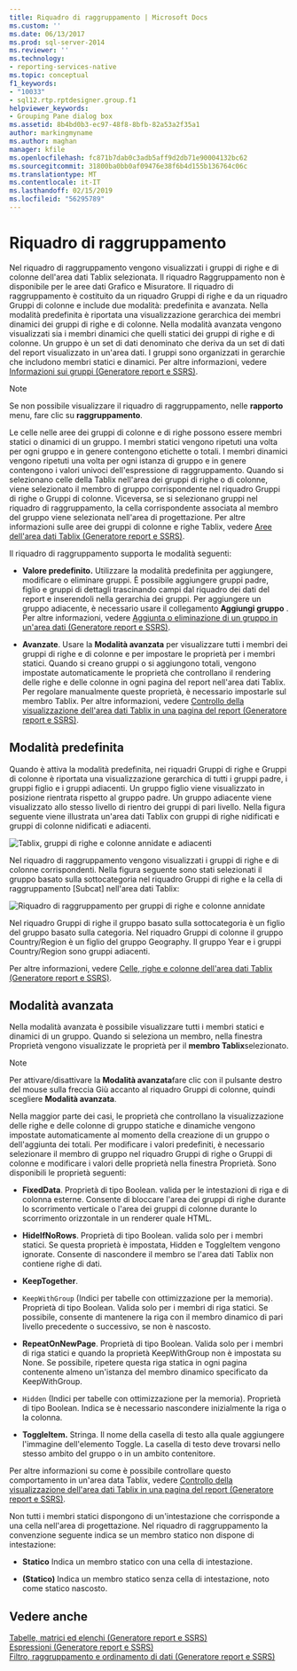 ```yaml
---
title: Riquadro di raggruppamento | Microsoft Docs
ms.custom: ''
ms.date: 06/13/2017
ms.prod: sql-server-2014
ms.reviewer: ''
ms.technology:
- reporting-services-native
ms.topic: conceptual
f1_keywords:
- "10033"
- sql12.rtp.rptdesigner.group.f1
helpviewer_keywords:
- Grouping Pane dialog box
ms.assetid: 8b4bd0b3-ec97-48f8-8bfb-82a53a2f35a1
author: markingmyname
ms.author: maghan
manager: kfile
ms.openlocfilehash: fc871b7dab0c3adb5aff9d2db71e90004132bc62
ms.sourcegitcommit: 31800ba0bb0af09476e38f6b4d155b136764c06c
ms.translationtype: MT
ms.contentlocale: it-IT
ms.lasthandoff: 02/15/2019
ms.locfileid: "56295789"
---
```

# <a name="grouping-pane"></a>Riquadro di raggruppamento
  Nel riquadro di raggruppamento vengono visualizzati i gruppi di righe e di colonne dell'area dati Tablix selezionata. Il riquadro Raggruppamento non è disponibile per le aree dati Grafico e Misuratore. Il riquadro di raggruppamento è costituito da un riquadro Gruppi di righe e da un riquadro Gruppi di colonne e include due modalità: predefinita e avanzata. Nella modalità predefinita è riportata una visualizzazione gerarchica dei membri dinamici dei gruppi di righe e di colonne. Nella modalità avanzata vengono visualizzati sia i membri dinamici che quelli statici dei gruppi di righe e di colonne. Un gruppo è un set di dati denominato che deriva da un set di dati del report visualizzato in un'area dati. I gruppi sono organizzati in gerarchie che includono membri statici e dinamici. Per altre informazioni, vedere [Informazioni sui gruppi &#40;Generatore report e SSRS&#41;](../report-design/understanding-groups-report-builder-and-ssrs.md).  
  
> [!NOTE]  
>  Se non possibile visualizzare il riquadro di raggruppamento, nelle **rapporto** menu, fare clic su **raggruppamento**.  
  
 Le celle nelle aree dei gruppi di colonne e di righe possono essere membri statici o dinamici di un gruppo. I membri statici vengono ripetuti una volta per ogni gruppo e in genere contengono etichette o totali. I membri dinamici vengono ripetuti una volta per ogni istanza di gruppo e in genere contengono i valori univoci dell'espressione di raggruppamento. Quando si selezionano celle della Tablix nell'area dei gruppi di righe o di colonne, viene selezionato il membro di gruppo corrispondente nel riquadro Gruppi di righe o Gruppi di colonne. Viceversa, se si selezionano gruppi nel riquadro di raggruppamento, la cella corrispondente associata al membro del gruppo viene selezionata nell'area di progettazione. Per altre informazioni sulle aree dei gruppi di colonne e righe Tablix, vedere [Aree dell'area dati Tablix &#40;Generatore report e SSRS&#41;](../report-design/tablix-data-region-areas-report-builder-and-ssrs.md).  
  
 Il riquadro di raggruppamento supporta le modalità seguenti:  
  
-   **Valore predefinito.** Utilizzare la modalità predefinita per aggiungere, modificare o eliminare gruppi. È possibile aggiungere gruppi padre, figlio e gruppi di dettagli trascinando campi dal riquadro dei dati del report e inserendoli nella gerarchia dei gruppi. Per aggiungere un gruppo adiacente, è necessario usare il collegamento **Aggiungi gruppo** . Per altre informazioni, vedere [Aggiunta o eliminazione di un gruppo in un'area dati &#40;Generatore report e SSRS&#41;](../report-design/add-or-delete-a-group-in-a-data-region-report-builder-and-ssrs.md).  
  
-   **Avanzate**. Usare la **Modalità avanzata** per visualizzare tutti i membri dei gruppi di righe e di colonne e per impostare le proprietà per i membri statici. Quando si creano gruppi o si aggiungono totali, vengono impostate automaticamente le proprietà che controllano il rendering delle righe e delle colonne in ogni pagina del report nell'area dati Tablix. Per regolare manualmente queste proprietà, è necessario impostarle sul membro Tablix. Per altre informazioni, vedere [Controllo della visualizzazione dell'area dati Tablix in una pagina del report &#40;Generatore report e SSRS&#41;](../report-design/controlling-the-tablix-data-region-display-on-a-report-page.md).  
  
## <a name="default-mode"></a>Modalità predefinita  
 Quando è attiva la modalità predefinita, nei riquadri Gruppi di righe e Gruppi di colonne è riportata una visualizzazione gerarchica di tutti i gruppi padre, i gruppi figlio e i gruppi adiacenti. Un gruppo figlio viene visualizzato in posizione rientrata rispetto al gruppo padre. Un gruppo adiacente viene visualizzato allo stesso livello di rientro dei gruppi di pari livello. Nella figura seguente viene illustrata un'area dati Tablix con gruppi di righe nidificati e gruppi di colonne nidificati e adiacenti.  
  
 ![Tablix, gruppi di righe e colonne annidate e adiacenti](../media/rs-basictablixdesigngroupingpane.gif "Tablix, gruppi di righe e colonne annidate e adiacenti")  
  
 Nel riquadro di raggruppamento vengono visualizzati i gruppi di righe e di colonne corrispondenti. Nella figura seguente sono stati selezionati il gruppo basato sulla sottocategoria nel riquadro Gruppi di righe e la cella di raggruppamento [Subcat] nell'area dati Tablix:  
  
 ![Riquadro di raggruppamento per gruppi di righe e colonne annidate](../media/rs-basictablixdesigngroupingpanedefaultview.gif "Riquadro di raggruppamento per gruppi di righe e colonne annidate")  
  
 Nel riquadro Gruppi di righe il gruppo basato sulla sottocategoria è un figlio del gruppo basato sulla categoria. Nel riquadro Gruppi di colonne il gruppo Country/Region è un figlio del gruppo Geography. Il gruppo Year e i gruppi Country/Region sono gruppi adiacenti.  
  
 Per altre informazioni, vedere [Celle, righe e colonne dell'area dati Tablix &#40;Generatore report e SSRS&#41;](../report-design/tablix-data-region-cells-rows-and-columns-report-builder-and-ssrs.md).  
  
## <a name="advanced-mode"></a>Modalità avanzata  
 Nella modalità avanzata è possibile visualizzare tutti i membri statici e dinamici di un gruppo. Quando si seleziona un membro, nella finestra Proprietà vengono visualizzate le proprietà per il **membro Tablix**selezionato.  
  
> [!NOTE]  
>  Per attivare/disattivare la **Modalità avanzata**fare clic con il pulsante destro del mouse sulla freccia Giù accanto al riquadro Gruppi di colonne, quindi scegliere **Modalità avanzata**.  
  
 Nella maggior parte dei casi, le proprietà che controllano la visualizzazione delle righe e delle colonne di gruppo statiche e dinamiche vengono impostate automaticamente al momento della creazione di un gruppo o dell'aggiunta dei totali. Per modificare i valori predefiniti, è necessario selezionare il membro di gruppo nel riquadro Gruppi di righe o Gruppi di colonne e modificare i valori delle proprietà nella finestra Proprietà. Sono disponibili le proprietà seguenti:  
  
-   **FixedData**. Proprietà di tipo Boolean. valida per le intestazioni di riga e di colonna esterne. Consente di bloccare l'area dei gruppi di righe durante lo scorrimento verticale o l'area dei gruppi di colonne durante lo scorrimento orizzontale in un renderer quale HTML.  
  
-   **HideIfNoRows**. Proprietà di tipo Boolean. valida solo per i membri statici. Se questa proprietà è impostata, Hidden e ToggleItem vengono ignorate. Consente di nascondere il membro se l'area dati Tablix non contiene righe di dati.  
  
-   **KeepTogether**.  
  
-   `KeepWithGroup` (Indici per tabelle con ottimizzazione per la memoria). Proprietà di tipo Boolean. Valida solo per i membri di riga statici. Se possibile, consente di mantenere la riga con il membro dinamico di pari livello precedente o successivo, se non è nascosto.  
  
-   **RepeatOnNewPage**. Proprietà di tipo Boolean. Valida solo per i membri di riga statici e quando la proprietà KeepWithGroup non è impostata su None. Se possibile, ripetere questa riga statica in ogni pagina contenente almeno un'istanza del membro dinamico specificato da KeepWithGroup.  
  
-   `Hidden` (Indici per tabelle con ottimizzazione per la memoria). Proprietà di tipo Boolean. Indica se è necessario nascondere inizialmente la riga o la colonna.  
  
-   **ToggleItem.** Stringa. Il nome della casella di testo alla quale aggiungere l'immagine dell'elemento Toggle. La casella di testo deve trovarsi nello stesso ambito del gruppo o in un ambito contenitore.  
  
 Per altre informazioni su come è possibile controllare questo comportamento in un'area data Tablix, vedere [Controllo della visualizzazione dell'area dati Tablix in una pagina del report &#40;Generatore report e SSRS&#41;](../report-design/controlling-the-tablix-data-region-display-on-a-report-page.md).  
  
 Non tutti i membri statici dispongono di un'intestazione che corrisponde a una cella nell'area di progettazione. Nel riquadro di raggruppamento la convenzione seguente indica se un membro statico non dispone di intestazione:  
  
-   **Statico** Indica un membro statico con una cella di intestazione.  
  
-   **(Statico)** Indica un membro statico senza cella di intestazione, noto come statico nascosto.  
  
## <a name="see-also"></a>Vedere anche  
 [Tabelle, matrici ed elenchi &#40;Generatore report e SSRS&#41;](../report-design/create-invoices-and-forms-with-lists-report-builder-and-ssrs.md)   
 [Espressioni &#40;Generatore report e SSRS&#41;](../report-design/expressions-report-builder-and-ssrs.md)   
 [Filtro, raggruppamento e ordinamento di dati &#40;Generatore report e SSRS&#41;](../report-design/filter-group-and-sort-data-report-builder-and-ssrs.md)  
  
  
